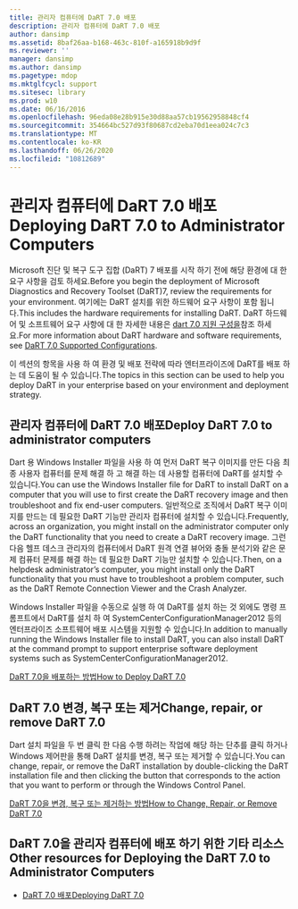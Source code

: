 ```yaml
---
title: 관리자 컴퓨터에 DaRT 7.0 배포
description: 관리자 컴퓨터에 DaRT 7.0 배포
author: dansimp
ms.assetid: 8baf26aa-b168-463c-810f-a165918b9d9f
ms.reviewer: ''
manager: dansimp
ms.author: dansimp
ms.pagetype: mdop
ms.mktglfcycl: support
ms.sitesec: library
ms.prod: w10
ms.date: 06/16/2016
ms.openlocfilehash: 96eda08e28b915e30d88aa57cb19562958848cf4
ms.sourcegitcommit: 354664bc527d93f80687cd2eba70d1eea024c7c3
ms.translationtype: MT
ms.contentlocale: ko-KR
ms.lasthandoff: 06/26/2020
ms.locfileid: "10812689"
---
```

# <span data-ttu-id="eddbd-103">관리자 컴퓨터에 DaRT 7.0 배포</span><span class="sxs-lookup"><span data-stu-id="eddbd-103">Deploying DaRT 7.0 to Administrator Computers</span></span>


<span data-ttu-id="eddbd-104">Microsoft 진단 및 복구 도구 집합 (DaRT) 7 배포를 시작 하기 전에 해당 환경에 대 한 요구 사항을 검토 하세요.</span><span class="sxs-lookup"><span data-stu-id="eddbd-104">Before you begin the deployment of Microsoft Diagnostics and Recovery Toolset (DaRT)7, review the requirements for your environment.</span></span> <span data-ttu-id="eddbd-105">여기에는 DaRT 설치를 위한 하드웨어 요구 사항이 포함 됩니다.</span><span class="sxs-lookup"><span data-stu-id="eddbd-105">This includes the hardware requirements for installing DaRT.</span></span> <span data-ttu-id="eddbd-106">DaRT 하드웨어 및 소프트웨어 요구 사항에 대 한 자세한 내용은 [dart 7.0 지원 구성을](dart-70-supported-configurations-dart-7.md)참조 하세요.</span><span class="sxs-lookup"><span data-stu-id="eddbd-106">For more information about DaRT hardware and software requirements, see [DaRT 7.0 Supported Configurations](dart-70-supported-configurations-dart-7.md).</span></span>

<span data-ttu-id="eddbd-107">이 섹션의 항목을 사용 하 여 환경 및 배포 전략에 따라 엔터프라이즈에 DaRT를 배포 하는 데 도움이 될 수 있습니다.</span><span class="sxs-lookup"><span data-stu-id="eddbd-107">The topics in this section can be used to help you deploy DaRT in your enterprise based on your environment and deployment strategy.</span></span>

## <span data-ttu-id="eddbd-108">관리자 컴퓨터에 DaRT 7.0 배포</span><span class="sxs-lookup"><span data-stu-id="eddbd-108">Deploy DaRT 7.0 to administrator computers</span></span>


<span data-ttu-id="eddbd-109">Dart 용 Windows Installer 파일을 사용 하 여 먼저 DaRT 복구 이미지를 만든 다음 최종 사용자 컴퓨터를 문제 해결 하 고 해결 하는 데 사용할 컴퓨터에 DaRT를 설치할 수 있습니다.</span><span class="sxs-lookup"><span data-stu-id="eddbd-109">You can use the Windows Installer file for DaRT to install DaRT on a computer that you will use to first create the DaRT recovery image and then troubleshoot and fix end-user computers.</span></span> <span data-ttu-id="eddbd-110">일반적으로 조직에서 DaRT 복구 이미지를 만드는 데 필요한 DaRT 기능만 관리자 컴퓨터에 설치할 수 있습니다.</span><span class="sxs-lookup"><span data-stu-id="eddbd-110">Frequently, across an organization, you might install on the administrator computer only the DaRT functionality that you need to create a DaRT recovery image.</span></span> <span data-ttu-id="eddbd-111">그런 다음 헬프 데스크 관리자의 컴퓨터에서 DaRT 원격 연결 뷰어와 충돌 분석기와 같은 문제 컴퓨터 문제를 해결 하는 데 필요한 DaRT 기능만 설치할 수 있습니다.</span><span class="sxs-lookup"><span data-stu-id="eddbd-111">Then, on a helpdesk administrator’s computer, you might install only the DaRT functionality that you must have to troubleshoot a problem computer, such as the DaRT Remote Connection Viewer and the Crash Analyzer.</span></span>

<span data-ttu-id="eddbd-112">Windows Installer 파일을 수동으로 실행 하 여 DaRT를 설치 하는 것 외에도 명령 프롬프트에서 DaRT를 설치 하 여 SystemCenterConfigurationManager2012 등의 엔터프라이즈 소프트웨어 배포 시스템을 지원할 수 있습니다.</span><span class="sxs-lookup"><span data-stu-id="eddbd-112">In addition to manually running the Windows Installer file to install DaRT, you can also install DaRT at the command prompt to support enterprise software deployment systems such as SystemCenterConfigurationManager2012.</span></span>

[<span data-ttu-id="eddbd-113">DaRT 7.0을 배포하는 방법</span><span class="sxs-lookup"><span data-stu-id="eddbd-113">How to Deploy DaRT 7.0</span></span>](how-to-deploy-dart-70.md)

## <span data-ttu-id="eddbd-114">DaRT 7.0 변경, 복구 또는 제거</span><span class="sxs-lookup"><span data-stu-id="eddbd-114">Change, repair, or remove DaRT 7.0</span></span>


<span data-ttu-id="eddbd-115">Dart 설치 파일을 두 번 클릭 한 다음 수행 하려는 작업에 해당 하는 단추를 클릭 하거나 Windows 제어판을 통해 DaRT 설치를 변경, 복구 또는 제거할 수 있습니다.</span><span class="sxs-lookup"><span data-stu-id="eddbd-115">You can change, repair, or remove the DaRT installation by double-clicking the DaRT installation file and then clicking the button that corresponds to the action that you want to perform or through the Windows Control Panel.</span></span>

[<span data-ttu-id="eddbd-116">DaRT 7.0을 변경, 복구 또는 제거하는 방법</span><span class="sxs-lookup"><span data-stu-id="eddbd-116">How to Change, Repair, or Remove DaRT 7.0</span></span>](how-to-change-repair-or-remove-dart-70.md)

## <span data-ttu-id="eddbd-117">DaRT 7.0을 관리자 컴퓨터에 배포 하기 위한 기타 리소스</span><span class="sxs-lookup"><span data-stu-id="eddbd-117">Other resources for Deploying the DaRT 7.0 to Administrator Computers</span></span>


-   [<span data-ttu-id="eddbd-118">DaRT 7.0 배포</span><span class="sxs-lookup"><span data-stu-id="eddbd-118">Deploying DaRT 7.0</span></span>](deploying-dart-70-new-ia.md)

 

 





